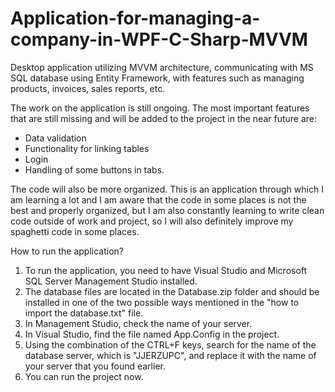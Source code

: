 # Application-for-managing-a-company-in-WPF-C-Sharp-MVVM
Desktop application utilizing MVVM architecture, communicating with MS SQL database using Entity Framework, with features such as managing products, invoices, sales reports, etc.

The work on the application is still ongoing. The most important features that are still missing and will be added to the project in the near future are:
- Data validation
- Functionality for linking tables
- Login
- Handling of some buttons in tabs.

The code will also be more organized. This is an application through which I am learning a lot and I am aware that the code in some places is not the best and properly organized, but I am also constantly learning to write clean code outside of work and project, so I will also definitely improve my spaghetti code in some places.

How to run the application?
1. To run the application, you need to have Visual Studio and Microsoft SQL Server Management Studio installed.
2. The database files are located in the Database.zip folder and should be installed in one of the two possible ways mentioned in the "how to import the database.txt" file.
3. In Management Studio, check the name of your server.
4. In Visual Studio, find the file named App.Config in the project.
5. Using the combination of the CTRL+F keys, search for the name of the database server, which is "JJERZUPC", and replace it with the name of your server that you found earlier.
6. You can run the project now.

